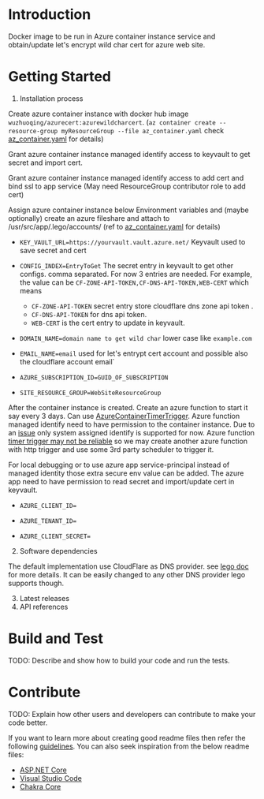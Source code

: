 # Introduction 
Docker image to be run in Azure container instance service and obtain/update let's encrypt wild char cert for azure web site.

# Getting Started

1.	Installation process

  Create azure container instance with docker hub image `wuzhuoqing/azurecert:azurewildcharcert`. (`az container create --resource-group myResourceGroup --file az_container.yaml` check [az_container.yaml](https://github.com/wuzhuoqing/azureappwildcharcert/blob/master/az_container.yaml) for details)
  
  Grant azure container instance managed identify access to keyvault to get secret and import cert.
  
  Grant azure container instance managed identify access to add cert and bind ssl to app service (May need ResourceGroup contributor role to add cert)
  
  Assign azure container instance below Environment variables and (maybe optionally) create an azure fileshare and attach to /usr/src/app/.lego/accounts/ (ref to [az_container.yaml](https://github.com/wuzhuoqing/azureappwildcharcert/blob/master/az_container.yaml) for details)

* `KEY_VAULT_URL=https://yourvault.vault.azure.net/` Keyvault used to save secret and cert

* `CONFIG_INDEX=EntryToGet` The secret entry in keyvault to get other configs. comma separated. For now 3 entries are needed. For example, the value can be `CF-ZONE-API-TOKEN,CF-DNS-API-TOKEN,WEB-CERT` which means 
  * `CF-ZONE-API-TOKEN` secret entry store cloudflare dns zone api token .
  * `CF-DNS-API-TOKEN` for dns api token.
  * `WEB-CERT` is the cert entry to update in keyvault.

* `DOMAIN_NAME=domain name to get wild char` lower case like `example.com`

* `EMAIL_NAME=email` used for let's entrypt cert account and possible also the cloudflare account email`

* `AZURE_SUBSCRIPTION_ID=GUID_OF_SUBSCRIPTION`

* `SITE_RESOURCE_GROUP=WebSiteResourceGroup`

After the container instance is created. Create an azure function to start it say every 3 days. Can use [AzureContainerTimerTrigger](https://github.com/wuzhuoqing/AzureContainerTimerTrigger). Azure function managed identify need to have permission to the container instance. Due to an [issue](https://github.com/Azure/ms-rest-nodeauth/issues/86) only system assigned identify is supported for now. Azure function [timer trigger may not be reliable](https://github.com/Azure/azure-functions-host/issues/5836) so we may create another azure function with http trigger and use some 3rd party scheduler to trigger it.

For local debugging or to use azure app service-principal instead of managed identity those extra secure env value can be added. The azure app need to have permission to read secret and import/update cert in keyvault.

* `AZURE_CLIENT_ID=`

* `AZURE_TENANT_ID=`

* `AZURE_CLIENT_SECRET=`

2.	Software dependencies

The default implementation use CloudFlare as DNS provider. see [lego doc](https://go-acme.github.io/lego/dns/cloudflare/) for more details. It can be easily changed to any other DNS provider lego supports though.

3.	Latest releases
4.	API references

# Build and Test
TODO: Describe and show how to build your code and run the tests. 

# Contribute
TODO: Explain how other users and developers can contribute to make your code better. 

If you want to learn more about creating good readme files then refer the following [guidelines](https://docs.microsoft.com/en-us/azure/devops/repos/git/create-a-readme?view=azure-devops). You can also seek inspiration from the below readme files:
- [ASP.NET Core](https://github.com/aspnet/Home)
- [Visual Studio Code](https://github.com/Microsoft/vscode)
- [Chakra Core](https://github.com/Microsoft/ChakraCore)
